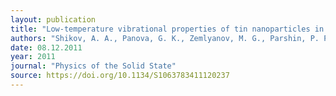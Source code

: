 ```yaml
---
layout: publication
title: "Low-temperature vibrational properties of tin nanoparticles in porous glass"
authors: "Shikov, A. A., Panova, G. K., Zemlyanov, M. G., Parshin, P. P., Kumzerov, Y. A., Naberezhnov, A. A. & Shaitura, D. S."
date: 08.12.2011
year: 2011
journal: "Physics of the Solid State"
source: https://doi.org/10.1134/S1063783411120237
---
```

